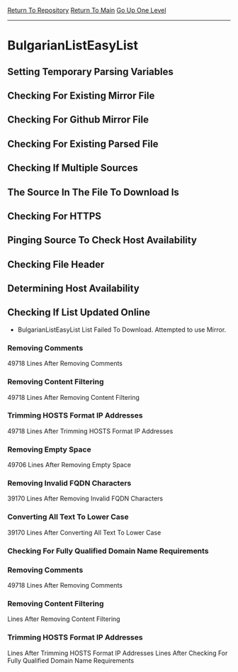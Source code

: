 [Return To Repository](https://github.com/DigitalWarrior/piholeparser/)
[Return To Main](https://github.com/DigitalWarrior/piholeparser/blob/master/RecentRunLogs/Mainlog.md)
[Go Up One Level](https://github.com/DigitalWarrior/piholeparser/blob/master/RecentRunLogs/TopLevelScripts/30-Processing-External-Blacklists.md)
____________________________________
# BulgarianListEasyList
## Setting Temporary Parsing Variables
## Checking For Existing Mirror File
## Checking For Github Mirror File
## Checking For Existing Parsed File
## Checking If Multiple Sources
## The Source In The File To Download Is
## Checking For HTTPS
## Pinging Source To Check Host Availability
## Checking File Header
## Determining Host Availability
## Checking If List Updated Online
* BulgarianListEasyList List Failed To Download. Attempted to use Mirror. 
### Removing Comments
49718 Lines After Removing Comments
### Removing Content Filtering
49718 Lines After Removing Content Filtering
### Trimming HOSTS Format IP Addresses
49718 Lines After Trimming HOSTS Format IP Addresses
### Removing Empty Space
49706 Lines After Removing Empty Space
### Removing Invalid FQDN Characters
39170 Lines After Removing Invalid FQDN Characters
### Converting All Text To Lower Case
39170 Lines After Converting All Text To Lower Case
### Checking For Fully Qualified Domain Name Requirements
### Removing Comments
49718 Lines After Removing Comments
### Removing Content Filtering
 Lines After Removing Content Filtering
### Trimming HOSTS Format IP Addresses
 Lines After Trimming HOSTS Format IP Addresses
 Lines After Checking For Fully Qualified Domain Name Requirements
